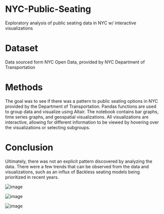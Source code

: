 # NYC-Public-Seating
Exploratory analysis of public seating data in NYC w/ interactive visualizations

# Dataset
Data sourced form NYC Open Data, provided by NYC Department of Transportation

# Methods
The goal was to see if there was a pattern to public seating options in NYC provided by the Department of Transportation. Pandas functions are used to group data and visualize using Altair. The notebook contains bar graphs, time series graphs, and geospatial visualizations. All visualizations are interactive, allowing for different information to be viewed by hovering over the visualizations or selecting subgroups. 

# Conclusion
Ultimately, there was not an explicit pattern discovered by analyzing the data. There were a few trends that can be observed from the data and visualizations, such as an influx of Backless seating models being prioritized in recent years. 

![image](https://github.com/user-attachments/assets/6de6c249-96c1-4808-99b3-3c5743e9fb1e)

![image](https://github.com/user-attachments/assets/f3b327c5-05c1-4154-8c46-171c7378cf6f)

![image](https://github.com/user-attachments/assets/a6a3c533-5822-4057-8b69-6cab33afd17e)
